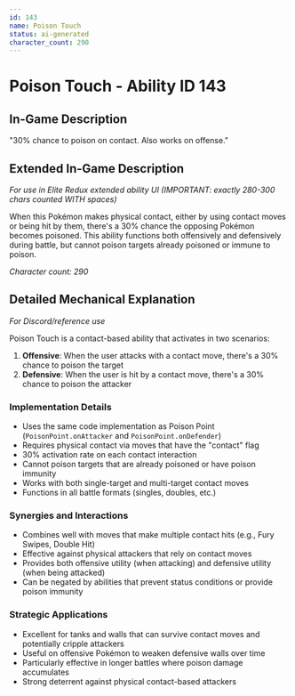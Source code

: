 ```yaml
---
id: 143
name: Poison Touch
status: ai-generated
character_count: 290
---
```


# Poison Touch - Ability ID 143

## In-Game Description
"30% chance to poison on contact. Also works on offense."

## Extended In-Game Description
*For use in Elite Redux extended ability UI (IMPORTANT: exactly 280-300 chars counted WITH spaces)*

When this Pokémon makes physical contact, either by using contact moves or being hit by them, there's a 30% chance the opposing Pokémon becomes poisoned. This ability functions both offensively and defensively during battle, but cannot poison targets already poisoned or immune to poison.

*Character count: 290*

## Detailed Mechanical Explanation
*For Discord/reference use*

Poison Touch is a contact-based ability that activates in two scenarios:

1. **Offensive**: When the user attacks with a contact move, there's a 30% chance to poison the target
2. **Defensive**: When the user is hit by a contact move, there's a 30% chance to poison the attacker

### Implementation Details
- Uses the same code implementation as Poison Point (`PoisonPoint.onAttacker` and `PoisonPoint.onDefender`)
- Requires physical contact via moves that have the "contact" flag
- 30% activation rate on each contact interaction
- Cannot poison targets that are already poisoned or have poison immunity
- Works with both single-target and multi-target contact moves
- Functions in all battle formats (singles, doubles, etc.)

### Synergies and Interactions
- Combines well with moves that make multiple contact hits (e.g., Fury Swipes, Double Hit)
- Effective against physical attackers that rely on contact moves
- Provides both offensive utility (when attacking) and defensive utility (when being attacked)
- Can be negated by abilities that prevent status conditions or provide poison immunity

### Strategic Applications
- Excellent for tanks and walls that can survive contact moves and potentially cripple attackers
- Useful on offensive Pokémon to weaken defensive walls over time
- Particularly effective in longer battles where poison damage accumulates
- Strong deterrent against physical contact-based attackers